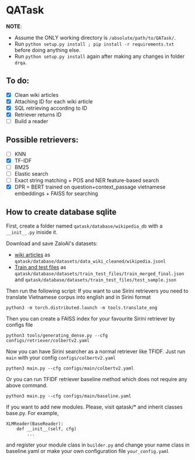 # QATask

**NOTE**: 
- Assume the ONLY working directory is `/absolute/path/to/QATask/`.
- Run `python setup.py install ; pip install -r requirements.txt` before doing anything else.
- Run `python setup.py install` again after making any changes in folder `drqa`.

## To do:
- [x] Clean wiki articles
- [x] Attaching ID for each wiki article
- [x] SQL retrieving according to ID
- [x] Retriever returns ID
- [ ] Build a reader

## Possible retrievers:
- [ ] KNN
- [x] TF-IDF
- [ ] BM25
- [ ] Elastic search
- [ ] Exact string matching + POS and NER feature-based search
- [x] DPR = BERT trained on question+context_passage vietnamese embeddings + FAISS for searching

## How to create database sqlite
First, create a folder named `qatask/database/wikipedia_db` with a `__init__.py` iniside it.

Download and save ZaloAI's datasets:
- [wiki articles](https://dl-challenge.zalo.ai/e2e-question-answering/wikipedia_20220620_cleaned.zip) 
as `qatask/database/datasets/data_wiki_cleaned/wikipedia.jsonl`
- [Train and test files](https://dl-challenge.zalo.ai/e2e-question-answering/e2eqa-train+public_test-v1.zip) as `qatask/database/datasets/train_test_files/train_merged_final.json` and `qatask/database/datasets/train_test_files/test_sample.json`

Then run the following script:
If you want to use Sirini retrievers you need to translate Vietnamese corpus into english and in Sirini format
```
python3 -m torch.distributed.launch -m tools.translate_eng
```
Then you can create a FAISS index for your favourite Sirini retriever by configs file 
```
python3 tools/generating_dense.py --cfg configs/retriever/colbertv2.yaml 
``` 
Now you can have Sirini searcher as a normal retriever like TFIDF.  Just run `main` with your config `configs/colbertv2.yaml` 
```
python3 main.py --cfg configs/main/colbertv2.yaml
```
Or you can run TFIDF retriever baseline method which does not require any above command.
```
python3 main.py --cfg configs/main/baseline.yaml
```
If you want to add new modules. Please, visit qatask/* and inherit classes base.py. For example, 
```
XLMReader(BaseReader):
    def __init__(self, cfg)
        ...
```
and register your module class in `builder.py` and change your name class in baseline.yaml or make your own configuration file `your_config.yaml`
